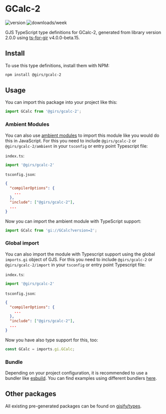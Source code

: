 
# GCalc-2

![version](https://img.shields.io/npm/v/@girs/gcalc-2)
![downloads/week](https://img.shields.io/npm/dw/@girs/gcalc-2)


GJS TypeScript type definitions for GCalc-2, generated from library version 2.0.0 using [ts-for-gir](https://github.com/gjsify/ts-for-gir) v4.0.0-beta.15.


## Install

To use this type definitions, install them with NPM:
```bash
npm install @girs/gcalc-2
```

## Usage

You can import this package into your project like this:
```ts
import GCalc from '@girs/gcalc-2';
```

### Ambient Modules

You can also use [ambient modules](https://github.com/gjsify/ts-for-gir/tree/main/packages/cli#ambient-modules) to import this module like you would do this in JavaScript.
For this you need to include `@girs/gcalc-2` or `@girs/gcalc-2/ambient` in your `tsconfig` or entry point Typescript file:

`index.ts`:
```ts
import '@girs/gcalc-2'
```

`tsconfig.json`:
```json
{
  "compilerOptions": {
    ...
  },
  "include": ["@girs/gcalc-2"],
  ...
}
```

Now you can import the ambient module with TypeScript support: 

```ts
import GCalc from 'gi://GCalc?version=2';
```

### Global import

You can also import the module with Typescript support using the global `imports.gi` object of GJS.
For this you need to include `@girs/gcalc-2` or `@girs/gcalc-2/import` in your `tsconfig` or entry point Typescript file:

`index.ts`:
```ts
import '@girs/gcalc-2'
```

`tsconfig.json`:
```json
{
  "compilerOptions": {
    ...
  },
  "include": ["@girs/gcalc-2"],
  ...
}
```

Now you have also type support for this, too:

```ts
const GCalc = imports.gi.GCalc;
```

### Bundle

Depending on your project configuration, it is recommended to use a bundler like [esbuild](https://esbuild.github.io/). You can find examples using different bundlers [here](https://github.com/gjsify/ts-for-gir/tree/main/examples).

## Other packages

All existing pre-generated packages can be found on [gjsify/types](https://github.com/gjsify/types).

